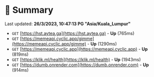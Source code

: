 # 📖 Summary
Last updated: **26/3/2023, 10:47:13 PG "Asia/Kuala_Lumpur"**

- `GET` [https://hst.aytea.ga](https://hst.aytea.ga) - **Up** (765ms)
- `GET` [https://memeapi.cyclic.app/gimme](https://memeapi.cyclic.app/gimme) - **Up** (1290ms)
- `GET` [https://memeapi.cyclic.app](https://memeapi.cyclic.app) - **Up** (819ms)
- `GET` [https://klik.ml/health](https://klik.ml/health) - **Up** (1943ms)
- `GET` [https://dumb.onrender.com](https://dumb.onrender.com) - **Up** (914ms)
